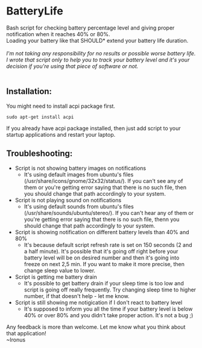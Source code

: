 # BatteryLife<br />
Bash script for checking battery percentage level and giving proper notification when it reaches 40% or 80%.<br />
Loading your battery like that SHOULD* extend your battery life duration. <br />
<br />
*I'm not taking any responsibility for no results or possible worse battery life.<br />
I wrote that script only to help you to track your battery level and it's your decision if you're using that piece of software or not.*<br />
<br />
## Installation:
You might need to install acpi package first.
```
sudo apt-get install acpi
```
If you already have acpi package installed, then just add script to your startup applications and restart your laptop.

## Troubleshooting:<br />
- Script is not showing battery images on notifications<br />
  - It's using default images from ubuntu's files (/usr/share/icons/gnome/32x32/status/). If you can't see any of them or you're getting error saying that there is no such file, then you should change that path accordingly to your system.<br />
- Script is not playing sound on notifications<br />
  - It's using default sounds from ubuntu's files (/usr/share/sounds/ubuntu/stereo/). If you can't hear any of them or you're getting error saying that there is no such file, thenn you should change that path accordingly to your system.<br />
- Script is showing notification on different battery levels than 40% and 80%<br />
  - It's because default script refresh rate is set on 150 seconds (2 and a half minute). It's possible that it's going off right before your battery level will be on desired number and then it's going into freeze on next 2,5 min. If you want to make it more precise, then change sleep value to lower.<br />
- Script is getting me battery drain<br />
  - It's possible to get battery drain if your sleep time is too low and script is going off really frequently. Try changing sleep time to higher number, if that doesn't help - let me know.<br />
- Script is still showing me notigication if I don't react to battery level<br />
  - It's supposed to inform you all the time if your battery level is below 40% or over 80% and you didn't take proper action. It's not a bug ;)

Any feedback is more than welcome. Let me know what you think about that application!<br />
~Ironus
